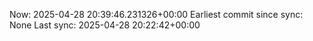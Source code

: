 Now: 2025-04-28 20:39:46.231326+00:00 Earliest commit since sync: None Last sync: 2025-04-28 20:22:42+00:00
